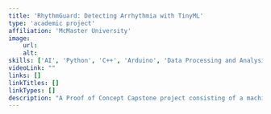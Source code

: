 ```yaml
---
title: 'RhythmGuard: Detecting Arrhythmia with TinyML'
type: 'academic project'
affiliation: 'McMaster University'
image:
    url:
    alt:
skills: ['AI', 'Python', 'C++', 'Arduino', 'Data Processing and Analysis', 'Signal Processing']
videoLink: ""
links: []
linkTitles: []
linkTypes: []
description: "A Proof of Concept Capstone project consisting of a machine learning model on an ESP32 that detects and classifies arrhythmia instances from ECG and PPG signals."
---
```

